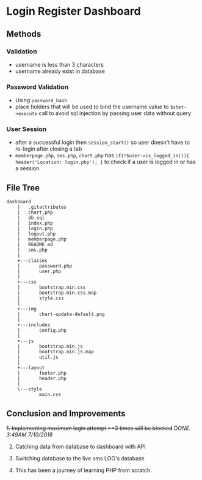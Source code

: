 Login Register Dashboard 
================================

## Methods
### Validation 
- username is less than 3 characters
- username already exist in database 

### Password Validation 
- Using `password_hash`   
- place holders that will be used to bind the username value to `$stmt->execute` call to avoid sql injection by passing user data without query

### User Session 
- after a successful login then `session_start()` so user doesn't have to re-login after closing a tab
- `memberpage.php`, `sms.php`, `chart.php` has `if(!$user->is_logged_in()){ header('Location: login.php'); }` to check if a user is logged in or has a session. 	

## File Tree
```TREE
dashboard
    |   .gitattributes
    |   chart.php
    |   db.sql
    |   index.php
    |   login.php
    |   logout.php
    |   memberpage.php
    |   README.md
    |   sms.php
    |   
    +---classes
    |       password.php
    |       user.php
    |       
    +---css
    |       bootstrap.min.css
    |       bootstrap.min.css.map
    |       style.css
    |       
    +---img
    |       chart-update-default.png
    |       
    +---includes
    |       config.php
    |       
    +---js
    |       bootstrap.min.js
    |       bootstrap.min.js.map
    |       util.js
    |       
    +---layout
    |       footer.php
    |       header.php
    |       
    \---style
            main.css
```
            


## Conclusion and Improvements

~~1. Implementing maximum login attempt >=3 times will be blocked~~
 *DONE. 3:49AM 7/10/2018*

2. Catching data from database to dashboard with API 

3. Switching database to the live sms LOG's database

4. This has been a journey of learning PHP from scratch. 